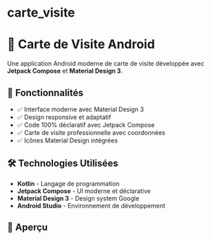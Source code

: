# carte_visite
# 📱 Carte de Visite Android

Une application Android moderne de carte de visite développée avec **Jetpack Compose** et **Material Design 3**.

## 🚀 Fonctionnalités

- ✅ Interface moderne avec Material Design 3
- ✅ Design responsive et adaptatif
- ✅ Code 100% déclaratif avec Jetpack Compose
- ✅ Carte de visite professionnelle avec coordonnées
- ✅ Icônes Material Design intégrées

## 🛠️ Technologies Utilisées

- **Kotlin** - Langage de programmation
- **Jetpack Compose** - UI moderne et déclarative
- **Material Design 3** - Design system Google
- **Android Studio** - Environnement de développement

## 📸 Aperçu
